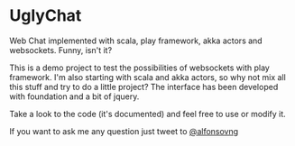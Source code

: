 # UglyChat
Web Chat implemented with scala, play framework, akka actors and websockets. Funny, isn't it?

This is a demo project to test the possibilities of websockets with play framework. I'm also starting with scala and akka actors, so why not mix all this stuff and try to do a little project? The interface has been developed with foundation and a bit of jquery.

Take a look to the code (it's documented) and feel free to use or modify it.

If you want to ask me any question just tweet to [@alfonsovng](https://twitter.com/alfonsovng)
